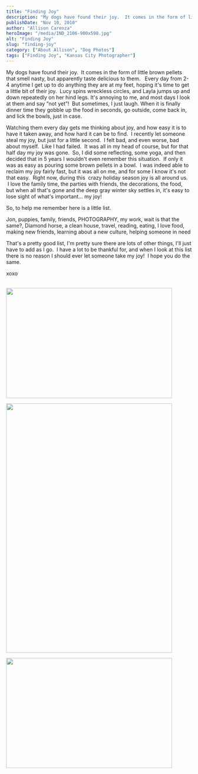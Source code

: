 ```yaml
---
title: "Finding Joy"
description: "My dogs have found their joy.  It comes in the form of little brown pellets that smell nasty, but apparently "
publishDate: "Nov 10, 2010"
author: "Allison Carenza"
heroImage: "/media/IND_2106-900x598.jpg"
alt: "Finding Joy"
slug: "finding-joy"
category: ["About Allison", "Dog Photos"]
tags: ["Finding Joy", "Kansas City Photographer"]
---
```


<p>My dogs have found their joy.  It comes in the form of little brown pellets that smell nasty, but apparently taste delicious to them.   Every day from 2-4 anytime I get up to do anything they are at my feet, hoping it&apos;s time to get a little bit of their joy.  Lucy spins wreckless circles, and Layla jumps up and down repeatedly on her hind legs. It&apos;s annoying to me, and most days I look at them and say &#8220;not yet&#8221;!  But sometimes, I just laugh. When it is finally dinner time they gobble up the food in seconds, go outside, come back in, and lick the bowls, just in case.</p>
<p>Watching them every day gets me thinking about joy, and how easy it is to have it taken away, and how hard it can be to find.  I recently let someone steal my joy, but just for a little second.  I felt bad, and even worse, bad about myself.  Like I had failed.  It was all in my head of course, but for that half day my joy was gone.  So, I did some reflecting, some yoga, and then decided that in 5 years I wouldn&apos;t even remember this situation.  If only it was as easy as pouring some brown pellets in a bowl.  I was indeed able to reclaim my joy fairly fast, but it was all on me, and for some I know it&apos;s not that easy.  Right now, during this  crazy holiday season joy is all around us.  I love the family time, the parties with friends, the decorations, the food, but when all that&apos;s gone and the deep gray winter sky settles in, it&apos;s easy to lose sight of what&apos;s important... my joy!</p>
<p>So, to help me remember here is a little list.</p>
<p>Jon, puppies, family, friends, PHOTOGRAPHY, my work, wait is that the same?, Diamond horse, a clean house, travel, reading, eating, I love food, making new friends, learning about a new culture, helping someone in need</p>
<p>That&apos;s a pretty good list, I&apos;m pretty sure there are lots of other things, I&apos;ll just have to add as I go.  I have a lot to be thankful for, and when I look at this list there is no reason I should ever let someone take my joy!  I hope you do the same.</p>
<p>xoxo</p>
<p><a rel="attachment wp-att-1771" href="http://www.allisoncarenza.com/?attachment_id=1771"><br />
<img class="aligncenter size-large wp-image-1771" title="IND_2106" src="/media/IND_2106-900x598.jpg" alt="" width="450" height="299" /></a></p>
<p><a rel="attachment wp-att-1773" href="http://www.allisoncarenza.com/?attachment_id=1773"><img class="aligncenter size-large wp-image-1773" title="mac5" src="/media/mac5-598x900.jpg" alt="" width="450" height="677" /></a></p>
<p><a rel="attachment wp-att-1772" href="http://www.allisoncarenza.com/?attachment_id=1772"><img class="aligncenter size-large wp-image-1772" title="mac3" src="/media/mac3-900x598.jpg" alt="" width="450" height="299" /></a></p>
